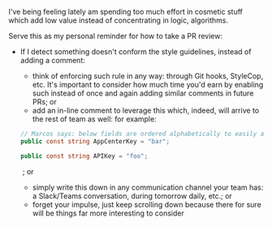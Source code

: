 I've being feeling lately am spending too much effort in cosmetic stuff which add low value instead of concentrating in logic, algorithms.

Serve this as my personal reminder for how to take a PR review:

- If I detect something doesn't conform the style guidelines, instead of adding a comment:

  - think of enforcing such rule in any way: through Git hooks, StyleCop, etc. It's important to consider how much time you'd earn by enabling such instead of once and again adding similar comments in future PRs; or
  - add an in-line comment to leverage this which, indeed, will arrive to the rest of team as well: for example:

  ```c#
  // Marcos says: below fields are ordered alphabetically to easily allow us search
  public const string AppCenterKey = "bar";
  
  public const string APIKey = "foo";
  ```

  ​	; or

  - simply write this down in any communication channel your team has: a Slack/Teams conversation, during tomorrow daily, etc.; or
  - forget your impulse, just keep scrolling down because there for sure will be things far more interesting to consider